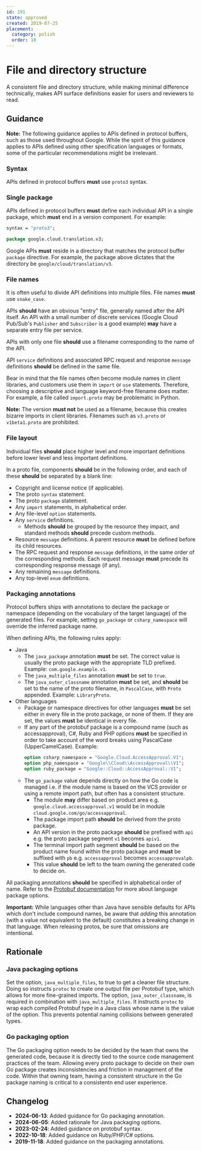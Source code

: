 ```yaml
---
id: 191
state: approved
created: 2019-07-25
placement:
  category: polish
  order: 10
---
```


# File and directory structure

A consistent file and directory structure, while making minimal difference
technically, makes API surface definitions easier for users and reviewers to
read.

## Guidance

**Note:** The following guidance applies to APIs defined in protocol buffers,
such as those used throughout Google. While the spirit of this guidance applies
to APIs defined using other specification languages or formats, some of the
particular recommendations might be irrelevant.

### Syntax

APIs defined in protocol buffers **must** use `proto3` syntax.

### Single package

APIs defined in protocol buffers **must** define each individual API in a
single package, which **must** end in a version component. For example:

```proto
syntax = "proto3";

package google.cloud.translation.v3;
```

Google APIs **must** reside in a directory that matches the protocol buffer
`package` directive. For example, the package above dictates that the directory
be `google/cloud/translation/v3`.

### File names

It is often useful to divide API definitions into multiple files. File names
**must** use `snake_case`.

APIs **should** have an obvious "entry" file, generally named after the API
itself. An API with a small number of discrete services (Google Cloud Pub/Sub's
`Publisher` and `Subscriber` is a good example) **may** have a separate entry
file per service.

APIs with only one file **should** use a filename corresponding to the name of
the API.

API `service` definitions and associated RPC request and response `message`
definitions **should** be defined in the same file.

Bear in mind that the file names often become module names in client libraries,
and customers use them in `import` or `use` statements. Therefore, choosing a
descriptive and language keyword-free filename does matter. For example, a file
called `import.proto` may be problematic in Python.

**Note:** The version **must not** be used as a filename, because this creates
bizarre imports in client libraries. Filenames such as `v3.proto` or
`v1beta1.proto` are prohibited.

### File layout

Individual files **should** place higher level and more important definitions
before lower level and less important definitions.

In a proto file, components **should** be in the following order, and each of
these **should** be separated by a blank line:

- Copyright and license notice (if applicable).
- The proto `syntax` statement.
- The proto `package` statement.
- Any `import` statements, in alphabetical order.
- Any file-level `option` statements.
- Any `service` definitions.
  - Methods **should** be grouped by the resource they impact, and standard
    methods **should** precede custom methods.
- Resource `message` definitions. A parent resource **must** be defined before
  its child resources.
- The RPC request and response `message` definitions, in the same order of the
  corresponding methods. Each request message **must** precede its
  corresponding response message (if any).
- Any remaining `message` definitions.
- Any top-level `enum` definitions.

### Packaging annotations

Protocol buffers ships with annotations to declare the package or namespace
(depending on the vocabulary of the target language) of the generated files.
For example, setting `go_package` or `csharp_namespace` will override the
inferred package name.

When defining APIs, the following rules apply:

- Java
  - The `java_package` annotation **must** be set. The correct value is usually
    the proto package with the appropriate TLD prefixed. Example:
    `com.google.example.v1`.
  - The `java_multiple_files` annotation **must** be set to `true`.
  - The `java_outer_classname` annotation **must** be set, and **should** be
    set to the name of the proto filename, in `PascalCase`, with `Proto`
    appended. Example: `LibraryProto`.
- Other languages
  - Package or namespace directives for other languages **must** be set either
    in every file in the proto package, or none of them. If they are set, the
    values **must** be identical in every file.
  - If any part of the protobuf package is a compound name (such as
    accessapproval), C#, Ruby and PHP options **must** be specified in order
    to take account of the word breaks using PascalCase (UpperCamelCase).
    Example:
    ```proto
    option csharp_namespace = "Google.Cloud.AccessApproval.V1";
    option php_namespace = "Google\\Cloud\\AccessApproval\\V1";
    option ruby_package = "Google::Cloud::AccessApproval::V1";
    ```
  - The `go_package` value depends directly on how the Go code is managed i.e.
    if the module name is based on the VCS provider or using a remote import
    path, but often has a consistent structure.
    - The module **may** differ based on product area e.g.
      `google.cloud.accessapproval.v1` would be in module
      `cloud.google.com/go/accessapproval`.
    - The package import path **should** be derived from the proto package.
    - An API version in the proto package **should** be prefixed with `api` e.g.
      the proto package segment `v1` becomes `apiv1`.
    - The terminal import path segment **should** be based on the product name
      found within the proto package and **must** be suffixed with `pb` e.g.
      `accessapproval` becomes `accessapprovalpb`.
    - This value **should** be left to the team owning the generated code to
      decide on.

All packaging annotations **should** be specified in alphabetical order of
name. Refer to the [Protobuf documentation][package docs] for more about
language package options.

**Important:** While languages other than Java have sensible defaults for APIs
which don't include compound names, be aware that _adding_ this annotation
(with a value not equivalent to the default) constitutes a breaking change in
that language. When releasing protos, be sure that omissions are intentional.

## Rationale

### Java packaging options

Set the option, `java_multiple_files`, to true to get a cleaner file structure.
Doing so instructs `protoc` to create one output file per Protobuf type, which
allows for more fine-grained imports. The option, `java_outer_classname`, is
required in combination with `java_multiple_files`. It instructs `protoc` to
wrap each compiled Protobuf type in a Java class whose name is the value of the
option. This prevents potential naming collisions between generated types.


### Go packaging option

The Go packaging option needs to be decided by the team that owns the generated
code, because it is directly tied to the source code management practices of the
team. Allowing every proto package to decide on their own Go package creates
inconsistencies and friction in management of the code. Within that owning team,
having a consistent structure in the Go package naming is critical to a 
consistentn end user experience.

## Changelog

- **2024-06-13**: Added guidance for Go packaging annotation.
- **2024-06-05**: Added rationale for Java packaging options.
- **2023-02-24**: Added guidance on protobuf syntax.
- **2022-10-18**: Added guidance on Ruby/PHP/C# options.
- **2019-11-18**: Added guidance on the packaging annotations.

[package docs]: https://protobuf.dev/programming-guides/proto3/#packages
